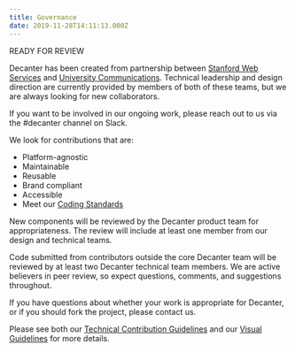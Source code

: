 ```yaml
---
title: Governance
date: 2019-11-28T14:11:13.000Z
---
```

READY FOR REVIEW

Decanter has been created from partnership between [Stanford Web Services](https://uit.stanford.edu/sws) and [University Communications](https://ucomm.stanford.edu/). Technical leadership and design direction are currently provided by members of both of these teams, but we are always looking for new collaborators.

If you  want to be involved in our ongoing work, please reach out to us via the #decanter channel on Slack.

We look for contributions that are:

* Platform-agnostic
* Maintainable
* Reusable
* Brand compliant
* Accessible
* Meet our [Coding Standards](page/use-decanter-as-a-developer-code-standards)

New components will be reviewed by the Decanter product team for appropriateness. The review will include at least one member from our design and technical teams. 

Code submitted from contributors outside the core Decanter team will be reviewed by at least two Decanter technical team members. We are active believers in peer review, so expect questions, comments, and suggestions throughout.

If you have questions about whether your work is appropriate for Decanter, or if you should fork the project, please contact us.

Please see both our [Technical Contribution Guidelines](/page/about-contributing/) and our [Visual Guidelines](/page/visual-guidelines/) for more details.
